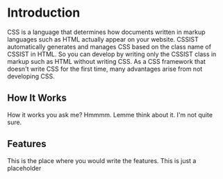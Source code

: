 # Introduction

CSS is a language that determines how documents written in markup languages ​​such as HTML actually appear on your website. CSSIST automatically generates and manages CSS based on the class name of CSSIST in HTML. So you can develop by writing only the CSSIST class in markup such as HTML without writing CSS. As a CSS framework that doesn't write CSS for the first time, many advantages arise from not developing CSS.

## How It Works

How it works you ask me? Hmmmm. Lemme think about it. I'm not quite sure.

## Features

This is the place where you would write the features. This is just a placeholder
